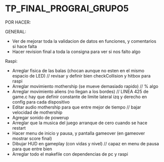# TP_FINAL_PROGRAI_GRUPO5

POR HACER:


GENERAL:
- Ver de mejorar toda la validacion de datos en funciones, y comentarios si hace falta
- Hacer revision final a toda la consigna para ver si nos falto algo

Raspi:
- Arreglar fisica de las balas (chocan aunque no esten en el mismo espacio de LED) // revisar y definir bien checkCollision y hitbox para raspi
- Arreglar movimiento mothership (se mueve demasiado rapido) // % algo
- Arreglar movimiento aliens (no llegan a los bordes) // LINEA 425 de game.c hay que definir constante de limite lateral izq y derecho en config para cada dispositivo
- Editar audio mothership para que entre mejor de tiempo // bajar velocidad de mothership
- Agregar sonido de powerup
- Arreglar que la musica del juego arranque de cero cuando se hace restart 
- Hacer menu de inicio y pausa, y pantalla gameover (en gameover mostrar score final)
- Dibujar HUD en gameplay (con vidas y nivel) // capaz en menu de pausa para que entre bien 
- Arreglar todo el makefile con dependencias de pc y raspi
